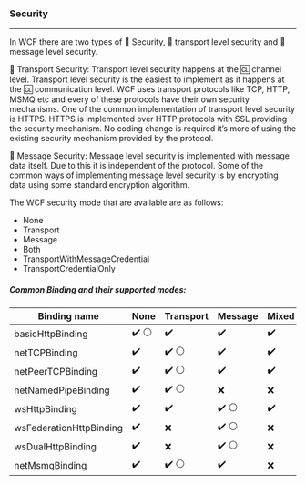 ### Security
------
In WCF there are two types of :key: Security, :aerial_tramway: transport level security and :incoming_envelope: message level security.

:aerial_tramway: Transport Security:  Transport level security happens at the :cl: channel level. Transport level security is the easiest to implement as it happens at the :cl: communication level. WCF uses transport protocols like TCP, HTTP, MSMQ etc and every of these protocols have their own security mechanisms. One of the common implementation of transport level security is HTTPS. HTTPS is implemented over HTTP protocols with SSL providing the security mechanism. No coding change is required it’s more of using the existing security mechanism provided by the protocol.

:incoming_envelope: Message Security: Message level security is implemented with message data itself. Due to this it is independent of the protocol. Some of the common ways of implementing message level security is by encrypting data using some standard encryption algorithm.

The WCF security mode that are available are as follows:

- None
- Transport
- Message
- Both
- TransportWithMessageCredential
- TransportCredentialOnly

##### Common Binding and their supported modes:

Binding name | None | Transport | Message | Mixed | Both
-- | -- | -- | -- | -- | -- |
basicHttpBinding | :heavy_check_mark: :white_circle: | :heavy_check_mark: | :heavy_check_mark:| :heavy_check_mark:| :x: |
netTCPBinding | :heavy_check_mark: | :heavy_check_mark: :white_circle:|:heavy_check_mark:|:heavy_check_mark:| :x: |
netPeerTCPBinding | :heavy_check_mark: | :heavy_check_mark: :white_circle: | :heavy_check_mark: | :heavy_check_mark: | :x: |
netNamedPipeBinding | :heavy_check_mark: | :heavy_check_mark: :white_circle: | :x: | :x: | :x: |
wsHttpBinding | :heavy_check_mark: | :heavy_check_mark: |:heavy_check_mark: :white_circle:|:heavy_check_mark: | :x: |
wsFederationHttpBinding | :heavy_check_mark: | :x: | :heavy_check_mark: :white_circle: | :x: | :x: |
wsDualHttpBinding | :heavy_check_mark: | :x: | :heavy_check_mark: :white_circle: | :x: | :x: |
netMsmqBinding | :heavy_check_mark: | :heavy_check_mark: :white_circle: | :heavy_check_mark: | :x: | :heavy_check_mark: |

